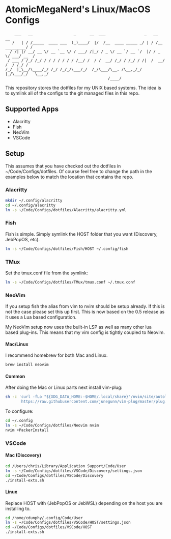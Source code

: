 # AtomicMegaNerd's Linux/MacOS Configs

```
    ___   __                  _      __  ___                 _   __              __
   /   | / /_____  ____ ___  (_)____/  |/  /__  ____ _____ _/ | / /__  _________/ /
  / /| |/ __/ __ \/ __ `__ \/ / ___/ /|_/ / _ \/ __ `/ __ `/  |/ / _ \/ ___/ __  /
 / ___ / /_/ /_/ / / / / / / / /__/ /  / /  __/ /_/ / /_/ / /|  /  __/ /  / /_/ /
/_/  |_\__/\____/_/ /_/ /_/_/\___/_/  /_/\___/\__, /\__,_/_/ |_/\___/_/   \__,_/
                                             /____/
```

This repository stores the dotfiles for my UNIX based systems.  The idea is
to symlink all of the configs to the git managed files in this repo.

## Supported Apps

* Alacritty
* Fish
* NeoVim
* VSCode

## Setup

This assumes that you have checked out the dotfiles in ~/Code/Configs/dotfiles.
Of course feel free to change the path in the examples below to match the
location that contains the repo.

### Alacritty

```bash
mkdir ~/.config/alacritty
cd ~/.config/alacritty
ln -s ~/Code/Configs/dotfiles/Alacritty/alacritty.yml
```

### Fish

Fish is simple.  Simply symlink the HOST folder that you want (Discovery, JebPopOS, etc).

```bash
ln -s ~/Code/Configs/dotfiles/Fish/HOST ~/.config/fish
```

### TMux

Set the tmux.conf file from the symlink:

```bash
ln -s ~/Code/Configs/dotfiles/TMux/tmux.conf ~/.tmux.conf
```

### NeoVim

If you setup fish the alias from vim to nvim should be setup already. If this
is not the case please set this up first.  This is now based on the 0.5 release as
it uses a Lua based configuration.

My NeoVim setup now uses the built-in LSP as well as many other lua based plug-ins.  This means
that my vim config is tightly coupled to Neovim.

#### Mac/Linux

I recommend homebrew for both Mac and Linux.

```bash
brew install neovim 
```

#### Common

After doing the Mac or Linux parts next install vim-plug:

```bash
sh -c 'curl -fLo "${XDG_DATA_HOME:-$HOME/.local/share}"/nvim/site/autoload/plug.vim --create-dirs \
       https://raw.githubusercontent.com/junegunn/vim-plug/master/plug.vim'
```

To configure:

```bash
cd ~/.config
ln -s ~/Code/Configs/dotfiles/Neovim nvim
nvim +PackerInstall
```

### VSCode

#### Mac (Discovery)

```bash
cd /Users/chris/Library/Application Support/Code/User
ln -s ~/Code/Configs/dotfiles/VSCode/Discovery/settings.json
cd ~/Code/Configs/dotfiles/VSCode/Discovery
./install-exts.sh
```

#### Linux

Replace HOST with (JebPopOS or JebWSL) depending on the host you are installing
to.

```bash
cd /home/cdunphy/.config/Code/User
ln -s ~/Code/Configs/dotfiles/VSCode/HOST/settings.json
cd ~/Code/Configs/dotfiles/VSCode/HOST
./install-exts.sh
```
